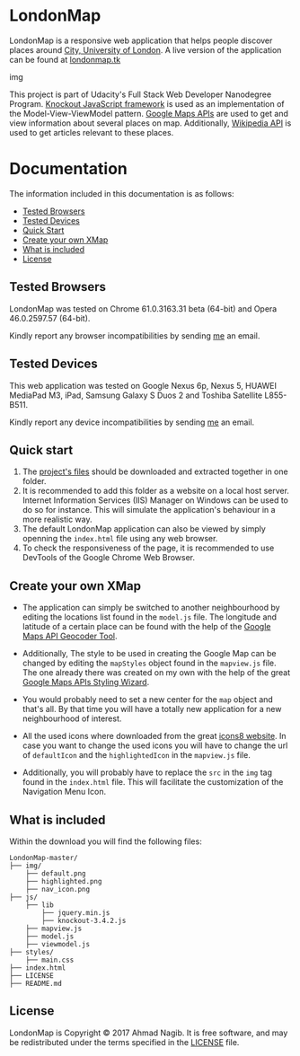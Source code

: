 # LondonMap

LondonMap is a responsive web application that helps people discover places around [City, University of London](https://en.wikipedia.org/wiki/City,_University_of_London). A live version of the application can be found at [londonmap.tk](http://www.londonmap.tk)

img

This project is part of Udacity's Full Stack Web Developer Nanodegree Program. [Knockout JavaScript framework](http://www.knockoutjs.com) is used as an implementation of the Model-View-ViewModel pattern. [Google Maps APIs](https://developers.google.com/maps/) are used to get and view information about several places on map. Additionally, [Wikipedia API](https://www.mediawiki.org/wiki/API:Main_page) is used to get articles relevant to these places.

# Documentation

The information included in this documentation is as follows:

- [Tested Browsers](#tested-browsers)
- [Tested Devices](#tested-devices)
- [Quick Start](#quick-start)
- [Create your own XMap](#create-your-own-xmap)
- [What is included](#what-is-included)
- [License](#license)


## Tested Browsers

LondonMap was tested on Chrome 61.0.3163.31 beta (64-bit) and Opera 46.0.2597.57 (64-bit).

Kindly report any browser incompatibilities by sending [me](mailto:ahmadnagib@fci-cu.edu.eg) an email.

## Tested Devices

This web application was tested on Google Nexus 6p, Nexus 5, HUAWEI MediaPad M3, iPad, Samsung Galaxy S Duos 2 and Toshiba Satellite L855-B511.

Kindly report any device incompatibilities by sending [me](mailto:ahmadnagib@fci-cu.edu.eg) an email.

## Quick start

1. The [project's files](https://github.com/ahmadnagib/LondonMap) should be downloaded and extracted together in one folder.
2. It is recommended to add this folder as a website on a local host server. Internet Information Services (IIS) Manager on Windows can be used to do so for instance. This will simulate the application's behaviour in a more realistic way. 
3. The default LondonMap application can also be viewed by simply openning the `index.html` file using any web browser.
4. To check the responsiveness of the page, it is recommended to use DevTools of the Google Chrome Web Browser.

## Create your own XMap

+ The application can simply be switched to another neighbourhood by editing the locations list found in the `model.js` file. The longitude and latitude of a certain place can be found with the help of the [Google Maps API Geocoder Tool](https://google-developers.appspot.com/maps/documentation/utils/geocoder/).

+ Additionally, The style to be used in creating the Google Map can be changed by editing the `mapStyles` object found in the `mapview.js` file. The one already there was created on my own with the help of the great [Google Maps APIs Styling Wizard](https://mapstyle.withgoogle.com/).

+ You would probably need to set a new center for the `map` object and that's all. By that time you will have a totally new application for a new neighbourhood of interest.

+ All the used icons where downloaded from the great [icons8 website](https://icons8.com). In case you want to change the used icons you will have to change the url of `defaultIcon` and the `highlightedIcon` in the `mapview.js` file.

+ Additionally, you will probably have to replace the `src` in the `img` tag found in the `index.html` file. This will facilitate the customization of the Navigation Menu Icon.

## What is included

Within the download you will find the following files:

```
LondonMap-master/
├── img/
    ├── default.png
    ├── highlighted.png
    ├── nav_icon.png
├── js/
    ├── lib
        ├── jquery.min.js
        ├── knockout-3.4.2.js
    ├── mapview.js
    ├── model.js
    ├── viewmodel.js
├── styles/
    ├── main.css
├── index.html
├── LICENSE
├── README.md
```

## License

LondonMap is Copyright © 2017 Ahmad Nagib. It is free software, and may be redistributed under the terms specified in the [LICENSE](/LICENSE) file.

